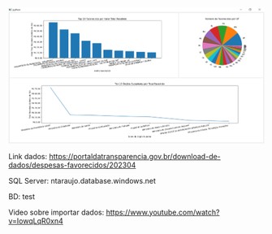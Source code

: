 ![Demonstração](demo.png)

Link dados: https://portaldatransparencia.gov.br/download-de-dados/despesas-favorecidos/202304

SQL Server: ntaraujo.database.windows.net

BD: test

Video sobre importar dados: https://www.youtube.com/watch?v=IowqLqR0xn4